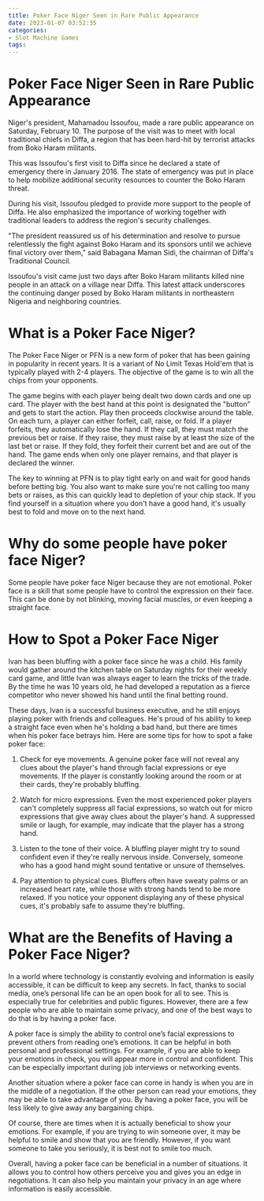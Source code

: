 ```yaml
---
title: Poker Face Niger Seen in Rare Public Appearance
date: 2023-01-07 03:52:35
categories:
- Slot Machine Games
tags:
---
```



#  Poker Face Niger Seen in Rare Public Appearance

Niger's president, Mahamadou Issoufou, made a rare public appearance on Saturday, February 10. The purpose of the visit was to meet with local traditional chiefs in Diffa, a region that has been hard-hit by terrorist attacks from Boko Haram militants.

This was Issoufou's first visit to Diffa since he declared a state of emergency there in January 2016. The state of emergency was put in place to help mobilize additional security resources to counter the Boko Haram threat.

During his visit, Issoufou pledged to provide more support to the people of Diffa. He also emphasized the importance of working together with traditional leaders to address the region's security challenges.

"The president reassured us of his determination and resolve to pursue relentlessly the fight against Boko Haram and its sponsors until we achieve final victory over them," said Babagana Maman Sidi, the chairman of Diffa's Traditional Council.

Issoufou's visit came just two days after Boko Haram militants killed nine people in an attack on a village near Diffa. This latest attack underscores the continuing danger posed by Boko Haram militants in northeastern Nigeria and neighboring countries.

#  What is a Poker Face Niger?

The Poker Face Niger or PFN is a new form of poker that has been gaining in popularity in recent years. It is a variant of No Limit Texas Hold'em that is typically played with 2-4 players. The objective of the game is to win all the chips from your opponents.

The game begins with each player being dealt two down cards and one up card. The player with the best hand at this point is designated the "button" and gets to start the action. Play then proceeds clockwise around the table. On each turn, a player can either forfeit, call, raise, or fold. If a player forfeits, they automatically lose the hand. If they call, they must match the previous bet or raise. If they raise, they must raise by at least the size of the last bet or raise. If they fold, they forfeit their current bet and are out of the hand. The game ends when only one player remains, and that player is declared the winner.

The key to winning at PFN is to play tight early on and wait for good hands before betting big. You also want to make sure you're not calling too many bets or raises, as this can quickly lead to depletion of your chip stack. If you find yourself in a situation where you don't have a good hand, it's usually best to fold and move on to the next hand.

#  Why do some people have poker face Niger?

Some people have poker face Niger because they are not emotional. Poker face is a skill that some people have to control the expression on their face. This can be done by not blinking, moving facial muscles, or even keeping a straight face.

#  How to Spot a Poker Face Niger
Ivan has been bluffing with a poker face since he was a child. His family would gather around the kitchen table on Saturday nights for their weekly card game, and little Ivan was always eager to learn the tricks of the trade. By the time he was 10 years old, he had developed a reputation as a fierce competitor who never showed his hand until the final betting round.

These days, Ivan is a successful business executive, and he still enjoys playing poker with friends and colleagues. He's proud of his ability to keep a straight face even when he's holding a bad hand, but there are times when his poker face betrays him. Here are some tips for how to spot a fake poker face:

1. Check for eye movements. A genuine poker face will not reveal any clues about the player's hand through facial expressions or eye movements. If the player is constantly looking around the room or at their cards, they're probably bluffing.

2. Watch for micro expressions. Even the most experienced poker players can't completely suppress all facial expressions, so watch out for micro expressions that give away clues about the player's hand. A suppressed smile or laugh, for example, may indicate that the player has a strong hand.

3. Listen to the tone of their voice. A bluffing player might try to sound confident even if they're really nervous inside. Conversely, someone who has a good hand might sound tentative or unsure of themselves.

4. Pay attention to physical cues. Bluffers often have sweaty palms or an increased heart rate, while those with strong hands tend to be more relaxed. If you notice your opponent displaying any of these physical cues, it's probably safe to assume they're bluffing.

#  What are the Benefits of Having a Poker Face Niger?

In a world where technology is constantly evolving and information is easily accessible, it can be difficult to keep any secrets. In fact, thanks to social media, one’s personal life can be an open book for all to see. This is especially true for celebrities and public figures. However, there are a few people who are able to maintain some privacy, and one of the best ways to do that is by having a poker face.

A poker face is simply the ability to control one’s facial expressions to prevent others from reading one’s emotions. It can be helpful in both personal and professional settings. For example, if you are able to keep your emotions in check, you will appear more in control and confident. This can be especially important during job interviews or networking events.

Another situation where a poker face can come in handy is when you are in the middle of a negotiation. If the other person can read your emotions, they may be able to take advantage of you. By having a poker face, you will be less likely to give away any bargaining chips.

Of course, there are times when it is actually beneficial to show your emotions. For example, if you are trying to win someone over, it may be helpful to smile and show that you are friendly. However, if you want someone to take you seriously, it is best not to smile too much.

Overall, having a poker face can be beneficial in a number of situations. It allows you to control how others perceive you and gives you an edge in negotiations. It can also help you maintain your privacy in an age where information is easily accessible.
